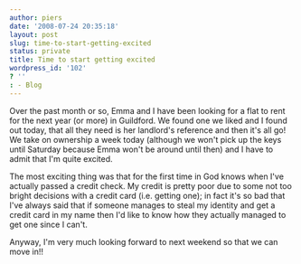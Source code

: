 ```yaml
---
author: piers
date: '2008-07-24 20:35:18'
layout: post
slug: time-to-start-getting-excited
status: private
title: Time to start getting excited
wordpress_id: '102'
? ''
: - Blog
---
```


Over the past month or so, Emma and I have been looking for a flat to rent for
the next year (or more) in Guildford. We found one we liked and I found out
today, that all they need is her landlord's reference and then it's all go! We
take on ownership a week today (although we won't pick up the keys until
Saturday because Emma won't be around until then) and I have to admit that I'm
quite excited.

The most exciting thing was that for the first time in God knows when I've
actually passed a credit check. My credit is pretty poor due to some not too
bright decisions with a credit card (i.e. getting one); in fact it's so bad
that I've always said that if someone manages to steal my identity and get a
credit card in my name then I'd like to know how they actually managed to get
one since I can't.

Anyway, I'm very much looking forward to next weekend so that we can move in!!

